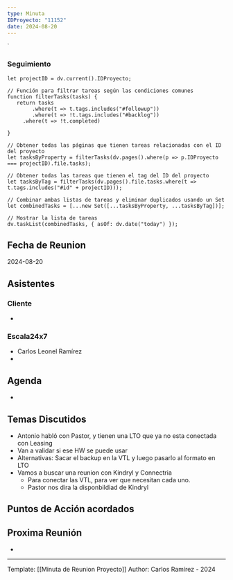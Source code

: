 ```yaml
---
type: Minuta
IDProyecto: "11152"
date: 2024-08-20
---
```

`

### Seguimiento

```dataviewjs
let projectID = dv.current().IDProyecto;

// Función para filtrar tareas según las condiciones comunes
function filterTasks(tasks) {
   return tasks
        .where(t => t.tags.includes("#followup"))
        .where(t => !t.tags.includes("#backlog"))
     .where(t => !t.completed)
        
}

// Obtener todas las páginas que tienen tareas relacionadas con el ID del proyecto
let tasksByProperty = filterTasks(dv.pages().where(p => p.IDProyecto === projectID).file.tasks);

// Obtener todas las tareas que tienen el tag del ID del proyecto
let tasksByTag = filterTasks(dv.pages().file.tasks.where(t => t.tags.includes("#id" + projectID)));

// Combinar ambas listas de tareas y eliminar duplicados usando un Set
let combinedTasks = [...new Set([...tasksByProperty, ...tasksByTag])];

// Mostrar la lista de tareas
dv.taskList(combinedTasks, { asOf: dv.date("today") });
 ```
## Fecha de Reunion
2024-08-20

## Asistentes

### Cliente
* 
### Escala24x7
- Carlos Leonel Ramírez
-  

## Agenda
* 
## Temas Discutidos
*  Antonio habló con Pastor, y tienen una LTO que ya no esta conectada con Leasing
* Van a validar si ese HW se puede usar
* Alternativas: Sacar el backup en la VTL y luego pasarlo al formato en LTO
* Vamos a buscar una reunion con Kindryl y Connectria
	* Para conectar las VTL, para ver que necesitan cada uno.
	* Pastor nos dira la disponbildiad de Kindryl

## Puntos de Acción acordados


## Proxima Reunión
*   

---
Template: [[Minuta de Reunion Proyecto]]
Author: Carlos Ramírez - 2024
